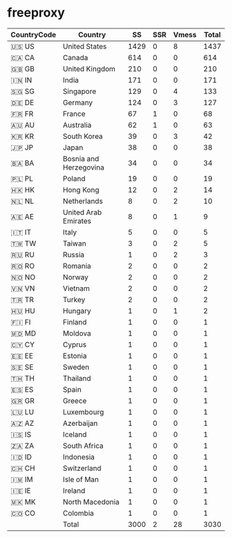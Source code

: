 # freeproxy

|CountryCode|Country|SS|SSR|Vmess|Total|
|  ----  | ----  |  ----  | ----  |  ----  | ----  |
|🇺🇸 US|United States|1429|0|8|1437|
|🇨🇦 CA|Canada|614|0|0|614|
|🇬🇧 GB|United Kingdom|210|0|0|210|
|🇮🇳 IN|India|171|0|0|171|
|🇸🇬 SG|Singapore|129|0|4|133|
|🇩🇪 DE|Germany|124|0|3|127|
|🇫🇷 FR|France|67|1|0|68|
|🇦🇺 AU|Australia|62|1|0|63|
|🇰🇷 KR|South Korea|39|0|3|42|
|🇯🇵 JP|Japan|38|0|0|38|
|🇧🇦 BA|Bosnia and Herzegovina|34|0|0|34|
|🇵🇱 PL|Poland|19|0|0|19|
|🇭🇰 HK|Hong Kong|12|0|2|14|
|🇳🇱 NL|Netherlands|8|0|2|10|
|🇦🇪 AE|United Arab Emirates|8|0|1|9|
|🇮🇹 IT|Italy|5|0|0|5|
|🇹🇼 TW|Taiwan|3|0|2|5|
|🇷🇺 RU|Russia|1|0|2|3|
|🇷🇴 RO|Romania|2|0|0|2|
|🇳🇴 NO|Norway|2|0|0|2|
|🇻🇳 VN|Vietnam|2|0|0|2|
|🇹🇷 TR|Turkey|2|0|0|2|
|🇭🇺 HU|Hungary|1|0|1|2|
|🇫🇮 FI|Finland|1|0|0|1|
|🇲🇩 MD|Moldova|1|0|0|1|
|🇨🇾 CY|Cyprus|1|0|0|1|
|🇪🇪 EE|Estonia|1|0|0|1|
|🇸🇪 SE|Sweden|1|0|0|1|
|🇹🇭 TH|Thailand|1|0|0|1|
|🇪🇸 ES|Spain|1|0|0|1|
|🇬🇷 GR|Greece|1|0|0|1|
|🇱🇺 LU|Luxembourg|1|0|0|1|
|🇦🇿 AZ|Azerbaijan|1|0|0|1|
|🇮🇸 IS|Iceland|1|0|0|1|
|🇿🇦 ZA|South Africa|1|0|0|1|
|🇮🇩 ID|Indonesia|1|0|0|1|
|🇨🇭 CH|Switzerland|1|0|0|1|
|🇮🇲 IM|Isle of Man|1|0|0|1|
|🇮🇪 IE|Ireland|1|0|0|1|
|🇲🇰 MK|North Macedonia|1|0|0|1|
|🇨🇴 CO|Colombia|1|0|0|1|
||Total|3000|2|28|3030|
